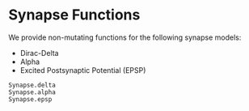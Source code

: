 # Synapse Functions

We provide non-mutating functions for the following synapse models:
- Dirac-Delta
- Alpha
- Excited Postsynaptic Potential (EPSP)

```@docs
Synapse.delta
Synapse.alpha
Synapse.epsp
```